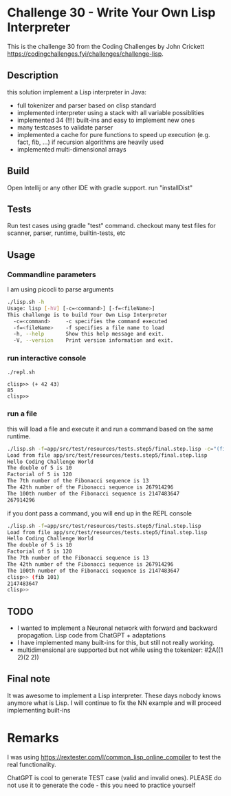 # Challenge 30 - Write Your Own Lisp Interpreter

This is the challenge 30 from the Coding Challenges by John Crickett https://codingchallenges.fyi/challenges/challenge-lisp.

## Description

this solution implement a Lisp interpreter in Java:

- full tokenizer and parser based on clisp standard
- implemented interpreter using a stack with all variable possiblities
- implemented 34 (!!!) built-ins and easy to implement new ones
- many testcases to validate parser
- implemented a cache for pure functions to speed up execution (e.g. fact, fib, ...) if recursion algorithms are heavily used
- implemented multi-dimensional arrays

## Build

Open Intellij or any other IDE with gradle support. run "installDist"

## Tests

Run test cases using gradle "test" command. checkout many test files for scanner, parser, runtime, builtin-tests, etc

## Usage

### Commandline parameters

I am using picocli to parse arguments

```bash
./lisp.sh -h
Usage: lisp [-hV] [-c=<command>] [-f=<fileName>]
This challenge is to build Your Own Lisp Interpreter
  -c=<command>     -c specifies the command executed
  -f=<fileName>    -f specifies a file name to load
  -h, --help       Show this help message and exit.
  -V, --version    Print version information and exit.

```

### run interactive console 

```common lisp
./repl.sh 

clisp>> (+ 42 43)
85
clisp>> 
```

### run a file

this will load a file and execute it and run a command based on the same runtime.

```bash
./lisp.sh -f=app/src/test/resources/tests.step5/final.step.lisp -c="(fib 42)"
Load from file app/src/test/resources/tests.step5/final.step.lisp
Hello Coding Challenge World
The double of 5 is 10
Factorial of 5 is 120
The 7th number of the Fibonacci sequence is 13
The 42th number of the Fibonacci sequence is 267914296
The 100th number of the Fibonacci sequence is 2147483647
267914296
```

if you dont pass a command, you will end up in the REPL console

```bash
./lisp.sh -f=app/src/test/resources/tests.step5/final.step.lisp
Load from file app/src/test/resources/tests.step5/final.step.lisp
Hello Coding Challenge World
The double of 5 is 10
Factorial of 5 is 120
The 7th number of the Fibonacci sequence is 13
The 42th number of the Fibonacci sequence is 267914296
The 100th number of the Fibonacci sequence is 2147483647
clisp>> (fib 101)
2147483647
clisp>> 

```


## TODO

- I wanted to implement a Neuronal network with forward and backward propagation. Lisp code from ChatGPT + adaptations
- I have implemented many built-ins for this, but still not really working.
- multidimensional are supported but not while using the tokenizer: #2A((1 2)(2 2))


## Final note

It was awesome to implement a Lisp interpreter. These days nobody knows anymore what is Lisp. 
I will continue to fix the NN example and will proceed implementing built-ins

# Remarks

I was using https://rextester.com/l/common_lisp_online_compiler to test the real functionality.

ChatGPT is cool to generate TEST case (valid and invalid ones). PLEASE do not use it to generate the code - this you need to practice yourself
